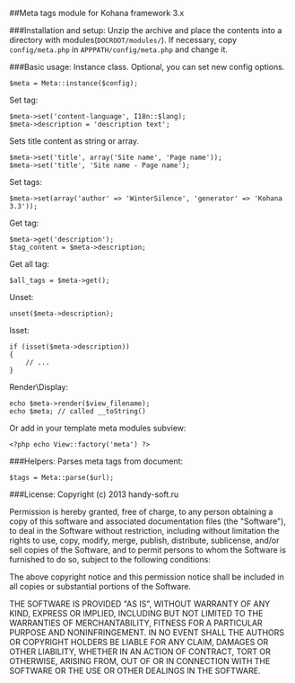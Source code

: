 ##Meta tags module for Kohana framework 3.х

###Installation and setup:
Unzip the archive and place the contents into a directory with modules(`DOCROOT/modules/`). 
If necessary, copy `config/meta.php` in `APPPATH/config/meta.php` and change it.

###Basic usage:
Instance class. Optional, you can set new config options.
~~~
$meta = Meta::instance($config);
~~~
Set tag:
~~~
$meta->set('content-language', I18n::$lang);
$meta->description = 'description text';
~~~
Sets title content as string or array.
~~~
$meta->set('title', array('Site name', 'Page name'));
$meta->set('title', 'Site name - Page name');
~~~
Set tags:
~~~
$meta->set(array('author' => 'WinterSilence', 'generator' => 'Kohana 3.3'));
~~~
Get tag:
~~~
$meta->get('description');
$tag_content = $meta->description;
~~~
Get all tag:
~~~
$all_tags = $meta->get();
~~~
Unset:
~~~
unset($meta->description);
~~~
Isset:
~~~
if (isset($meta->description))
{
	// ...
}
~~~
Render\Display:
~~~
echo $meta->render($view_filename);
echo $meta; // called __toString()
~~~
Or add in your template meta modules subview:
~~~
<?php echo View::factory('meta') ?>
~~~

###Helpers:
Parses meta tags from document:
~~~
$tags = Meta::parse($url);
~~~

###License:
Copyright (c) 2013 handy-soft.ru

Permission is hereby granted, free of charge, to any person obtaining a copy
of this software and associated documentation files (the "Software"), to deal
in the Software without restriction, including without limitation the rights
to use, copy, modify, merge, publish, distribute, sublicense, and/or sell
copies of the Software, and to permit persons to whom the Software is
furnished to do so, subject to the following conditions:

The above copyright notice and this permission notice shall be included in
all copies or substantial portions of the Software.

THE SOFTWARE IS PROVIDED "AS IS", WITHOUT WARRANTY OF ANY KIND, EXPRESS OR
IMPLIED, INCLUDING BUT NOT LIMITED TO THE WARRANTIES OF MERCHANTABILITY,
FITNESS FOR A PARTICULAR PURPOSE AND NONINFRINGEMENT. IN NO EVENT SHALL THE
AUTHORS OR COPYRIGHT HOLDERS BE LIABLE FOR ANY CLAIM, DAMAGES OR OTHER
LIABILITY, WHETHER IN AN ACTION OF CONTRACT, TORT OR OTHERWISE, ARISING FROM,
OUT OF OR IN CONNECTION WITH THE SOFTWARE OR THE USE OR OTHER DEALINGS IN
THE SOFTWARE.